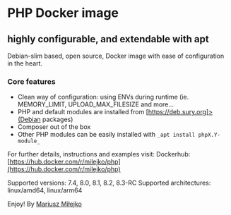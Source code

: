 PHP Docker image
================
highly configurable, and extendable with apt
--------------------------------------------
Debian-slim based, open source, Docker image with ease of configuration in the heart.

### Core features ###
* Clean way of configuration: using ENVs during runtime (ie. MEMORY_LIMIT, UPLOAD_MAX_FILESIZE and more...
* PHP and default modules are installed from [https://deb.sury.org]>(Debian packages)
* Composer out of the box
* Other PHP modules can be easily installed with `_apt install phpX.Y-module_`

For further details, instructions and examples visit:
Dockerhub: [https://hub.docker.com/r/milejko/php](https://hub.docker.com/r/milejko/php)


Supported versions: 7.4, 8.0, 8.1, 8.2, 8.3-RC
Supported architectures: linux/amd64, linux/arm64

Enjoy! By [Mariusz Miłejko](https://github.com/milejko)
